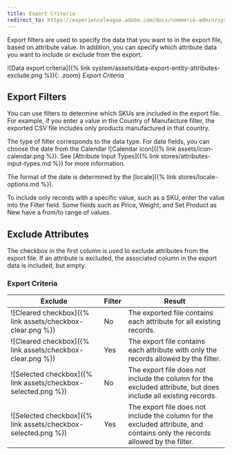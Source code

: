 ```yaml
---
title: Export Criteria
redirect_to: https://experienceleague.adobe.com/docs/commerce-admin/systems/data-transfer/data-export.html#export-criteria
---
```


Export filters are used to specify the data that you want to in the export file, based on attribute value. In addition, you can specify which attribute data you want to include or exclude from the export.

![Data export criteria]({% link system/assets/data-export-entity-attributes-exclude.png %}){: .zoom}
_Export Criteria_

## Export Filters

You can use filters to determine which SKUs are included in the export file. For example, if you enter a value in the Country of Manufacture filter, the exported CSV file includes only products manufactured in that country.

The type of filter corresponds to the data type. For date fields, you can choose the date from the Calendar ![Calendar icon]({% link assets/icon-calendar.png %}). See [Attribute Input Types]({% link stores/attributes-input-types.md %}) for more information.

The format of the date is determined by the [locale]({% link stores/locale-options.md %}).

To include only records with a specific value, such as a SKU, enter the value into the Filter field. Some fields such as Price, Weight, and Set Product as New have a from/to range of values.

## Exclude Attributes

The checkbox in the first column is used to exclude attributes from the export file. If an attribute is excluded, the associated column in the export data is included, but empty.

### Export Criteria

|Exclude|Filter|Result|
|--- |--- |--- |
|![Cleared checkbox]({% link assets/checkbox-clear.png %})|No|The exported file contains each attribute for all existing records.|
|![Cleared checkbox]({% link assets/checkbox-clear.png %})|Yes|The export file contains each attribute with only the records allowed by the filter.|
|![Selected checkbox]({% link assets/checkbox-selected.png %})|No|The export file does not include the column for the excluded attribute, but does include all existing records.|
|![Selected checkbox]({% link assets/checkbox-selected.png %})|Yes|The export file does not include the column for the excluded attribute, and contains only the records allowed by the filter.|
